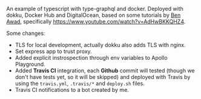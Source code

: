 An example of typescript with type-graphql and docker.
Deployed with dokku, Docker Hub and DigitalOcean, based on some tutorials by [Ben Awad](https://github.com/benawad), specifically https://www.youtube.com/watch?v=AdHwBKKQHZ4.

Some changes:
- TLS for local development, actually dokku also adds TLS with nginx.
- Set express app to trust proxy.
- Added explicit instrospection through env variables to Apollo Playground.
- Added **Travis CI** integration, each **Github** commit will tested (though we don't have tests yet, so it will be skipped) and deployed with Travis by using the `travis.yml`, `.travis/*` and `deploy.sh` files.
- Travis CI notifications to a bot created by me.
